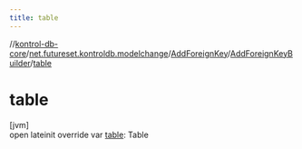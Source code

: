 ```yaml
---
title: table
---
```

//[kontrol-db-core](../../../../index.html)/[net.futureset.kontroldb.modelchange](../../index.html)/[AddForeignKey](../index.html)/[AddForeignKeyBuilder](index.html)/[table](table.html)



# table



[jvm]\
open lateinit override var [table](table.html): Table




